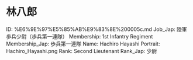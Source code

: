 # 林八郎

ID: %E6%9E%97%E5%85%AB%E9%83%8E%200005c.md
Job_Jap: 陸軍歩兵少尉（歩兵第一連隊）
Membership: 1st Infantry Regiment
Membership_Jap: 歩兵第一連隊
Name: Hachiro Hayashi
Portrait: Hachiro_Hayashi.png
Rank: Second Lieutenant
Rank_Jap: 少尉